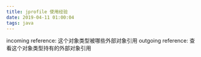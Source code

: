 ```yaml
---
title: jprofile 使用经验
date: 2019-04-11 01:00:04
tags: java
---
```

incoming reference: 这个对象类型被哪些外部对象引用
outgoing reference: 查看这个对象类型持有的外部对象引用